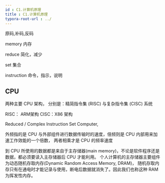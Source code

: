 ```yaml
---
id : C1.计算机原理
title : C1.计算机原理
typora-root-url : ../
---
```


原码,补码,反码

memory 内存

reduce 简化，减少

set 集合

instruction 命令，指示，说明



## CPU

两种主要 CPU 架构， 分别是：精简指令集 (RISC) 与复杂指令集 (CISC) 系统

RISC： ARM架构   CISC：X86 架构

Reduced / Complex Instruction Set Computer,

外频指的是 CPU 与外部组件进行数据传输时的速度，倍频则是 CPU 内部用来加速工作效能的一个倍数， 两者相乘才是 CPU 的频率速度

到 CPU 所使用的数据都是来自于主存储器(main memory)，不论是软件程序还是数据，都必须要读入主存储器后 CPU 才能利用。 个人计算机的主存储器主要组件为动态随机存取内存(Dynamic 
Random Access Memory, DRAM)， 随机存取内存只有在通电时才能记录与使用，断电后数据就消失了。因此我们也称这种 RAM 为挥发性内存。

